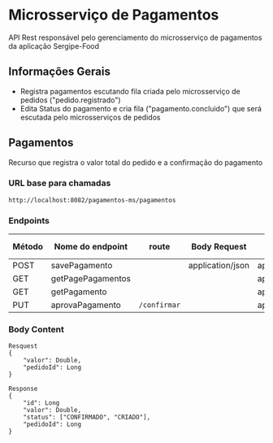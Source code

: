 # Microsserviço de Pagamentos

API Rest responsável pelo gerenciamento do microsserviço de pagamentos da aplicação Sergipe-Food


## Informações Gerais

- Registra pagamentos escutando fila criada pelo microsserviço de pedidos ("pedido.registrado")
- Edita Status do pagamento e cria fila ("pagamento.concluido") que será escutada pelo microsserviços de pedidos


## Pagamentos

Recurso que registra o valor total do pedido e a confirmação do pagamento


### URL base para chamadas

```
http://localhost:8082/pagamentos-ms/pagamentos
```

### Endpoints


| Método | Nome do endpoint | route | Body Request | Body Response | Path Variable
|-----------------------------------------------------------------------------------------------------------------|-----------------------------------------------------------------------------------------------------------------|-----------------------------------------------------------------------------------------------------------------|-----------------------------------------------------------------------------------------------------------------| -----------------------------------------------------------------------------------------------------------------| -----------------------------------------------------------------------------------------------------------------|
| POST | savePagamento |  | application/json | application/json | |
| GET | getPagePagamentos |  |  |  application/json | |
| GET | getPagamento | |  | application/json | ```{id}``` |
| PUT | aprovaPagamento |```/confirmar``` || application/json |```{id}``` |


### Body Content

```
Resquest
{
    "valor": Double,
    "pedidoId": Long
}
```

```
Response
{
    "id": Long
    "valor": Double,
    "status": ["CONFIRMADO", "CRIADO"],
    "pedidoId": Long
}
```






